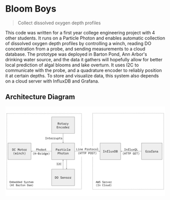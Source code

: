 # Bloom Boys
> Collect dissolved oxygen depth profiles

This code was written for a first year college engineering project with 4 other students. It runs on a Particle Photon and enables automatic collection of dissolved oxygen depth profiles by controlling a winch, reading DO concentration from a probe, and sending measurements to a cloud database. The prototype was deployed in Barton Pond, Ann Arbor's drinking water source, and the data it gathers will hopefully allow for better local prediction of algal blooms and lake overturn. It uses I2C to communicate with the probe, and a quadrature encoder to reliably position it at certain depths. To store and visualize data, this system also depends on a cloud server with InfluxDB and Grafana.

## Architecture Diagram

![diagram](diagram.svg)
